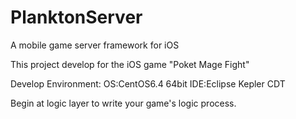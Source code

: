 PlanktonServer
==============

A mobile game server framework for iOS

This project develop for the iOS game "Poket Mage Fight"

Develop Environment:
OS:CentOS6.4 64bit
IDE:Eclipse Kepler CDT

Begin at logic layer to write your game's logic process.
